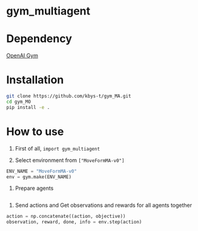 # gym_multiagent

# Dependency

[OpenAI Gym](https://github.com/openai/gym)

# Installation

```bash
git clone https://github.com/kbys-t/gym_MA.git
cd gym_MO
pip install -e .
```

# How to use
1. First of all,
`import gym_multiagent`

1. Select environment from `["MoveFormMA-v0"]`
```python
ENV_NAME = "MoveFormMA-v0"
env = gym.make(ENV_NAME)
```

1. Prepare agents
```python

```

1. Send actions and Get observations and rewards for all agents together
```python
action = np.concatenate((action, objective))
observation, reward, done, info = env.step(action)
```
